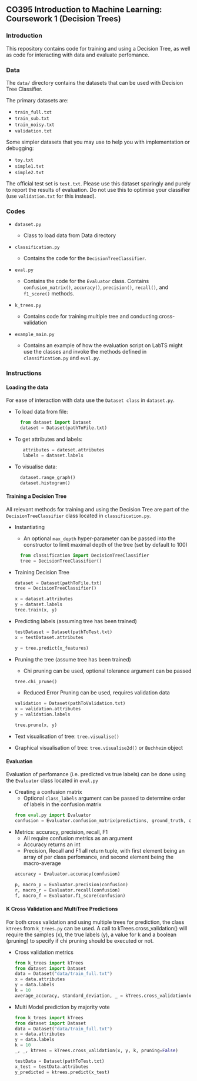 ## CO395 Introduction to Machine Learning: Coursework 1 (Decision Trees)

### Introduction

This repository contains code for training and using a Decision Tree, as well
as code for interacting with data and evaluate perfomance.

### Data

The ``data/`` directory contains the datasets that can be used with Decision
Tree Classifier.

The primary datasets are:
- ``train_full.txt``
- ``train_sub.txt``
- ``train_noisy.txt``
- ``validation.txt``

Some simpler datasets that you may use to help you with implementation or
debugging:
- ``toy.txt``
- ``simple1.txt``
- ``simple2.txt``

The official test set is ``test.txt``. Please use this dataset sparingly and
purely to report the results of evaluation. Do not use this to optimise your
classifier (use ``validation.txt`` for this instead).


### Codes

- ``dataset.py``

    * Class to load data from Data directory

- ``classification.py``

	* Contains the code for the ``DecisionTreeClassifier``.

- ``eval.py``

	* Contains the code for the ``Evaluator`` class. Contains
``confusion_matrix()``, ``accuracy()``, ``precision()``,  ``recall()``,
and ``f1_score()`` methods.

- ``k_trees.py``

    * Contains code for training multiple tree and conducting cross-validation

- ``example_main.py``

	* Contains an example of how the evaluation script on LabTS might use the classes
and invoke the methods defined in ``classification.py`` and ``eval.py``.


### Instructions

#### Loading the data

For ease of interaction with data use the ``Dataset class`` in ``dataset.py``.
- To load data from file:
    ```python
      from dataset import Dataset
      dataset = Dataset(pathToFile.txt)
    ```
- To get attributes and labels:
    ```python
       attributes = dateset.attributes
       labels = dataset.labels
    ```
- To visualise data:
    ```python
      dataset.range_graph()
      dataset.histogram()
    ```

#### Training a Decision Tree

All relevant methods for training and using the Decision Tree are part of the ``DecisionTreeClassifier``
class located in ``classification.py``.

- Instantiating
    - An optional ``max_depth`` hyper-parameter can be passed into the constructor to limit
    maximal depth of the tree  (set by default to 100)

  ```python
    from classification import DecisionTreeClassifier  
    tree = DecisionTreeClassifier()
  ```

- Training Decision Tree
    ```python
  dataset = Dataset(pathToFile.txt)
  tree = DecisionTreeClassifier()

  x = dataset.attributes
  y = dataset.labels
  tree.train(x, y)
     ```

- Predicting labels (assuming tree has been trained)
    ```python
    testDataset = Dataset(pathToTest.txt)
    x = testDataset.attributes

    y = tree.predict(x_features)
    ```

- Pruning the tree (assume tree has been trained)
    - Chi pruning can be used, optional tolerance argument can be passed
    ```python
    tree.chi_prune()
    ```
    - Reduced Error Pruning can be used, requires validation data
    ```python
    validation = Dataset(pathToValidation.txt)
    x = validation.attributes
    y = validation.labels

    tree.prune(x, y)
    ```

- Text visualisation of tree: ``tree.visualise()``
- Graphical visualisation of tree: ``tree.visualise2d()`` or ``Buchheim`` object

#### Evaluation
Evaluation of perfomance (i.e. predicted vs true labels) can be done using the ``Evaluator``
class located in ``eval.py``
- Creating a confusion matrix
    - Optional ``class_labels`` argument can be passed to determine
    order of labels in the confusion matrix
    ```python
  from eval.py import Evaluator
  confusion = Evaluator.confusion_matrix(predictions, ground_truth, class_labels)
  ```
- Metrics: accuracy, precision, recall, F1
    - All require confusion metrics as an argument
    - Accuracy returns an int
    - Precision, Recall and F1 all return tuple, with first element
    being an array of per class perfomance, and second element being the
    macro-average
    ```python
    accuracy = Evaluator.accuracy(confusion)

  p, macro_p = Evaluator.precision(confusion)
  r, macro_r = Evaluator.recall(confusion)
  f, macro_f = Evaluator.f1_score(confusion)
    ```

#### K Cross Validation and MultiTree Predictions
For both cross validation and using multiple trees for prediction, the
class ``kTrees`` from ``k_trees.py`` can be used.
A call to kTrees.cross_validation() will require the samples (x), the true
labels (y), a value for k and a boolean (pruning) to specify if chi pruning
should be executed or not.

- Cross validation metrics
    ```python
    from k_trees import kTrees
    from dataset import Dataset
    data = Dataset("data/train_full.txt")
    x = data.attributes
    y = data.labels
    k = 10
    average_accuracy, standard_deviation, _ = kTrees.cross_validation(x, y, k, pruning=False)
  ```

- Multi Model prediction by majority vote
    ```python
    from k_trees import kTrees
    from dataset import Dataset
    data = Dataset("data/train_full.txt")
    x = data.attributes
    y = data.labels
    k = 10
    _, _, ktrees = kTrees.cross_validation(x, y, k, pruning=False)

    testData = Dataset(pathToTest.txt)
    x_test = testData.attributes
    y_predicted = ktrees.predict(x_test)
```
